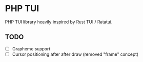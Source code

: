 PHP TUI
=======

PHP TUI library heavily inspired by Rust TUI / Ratatui.

TODO
----

- [ ] Grapheme support
- [ ] Cursor positioning after after draw (removed "frame" concept)
